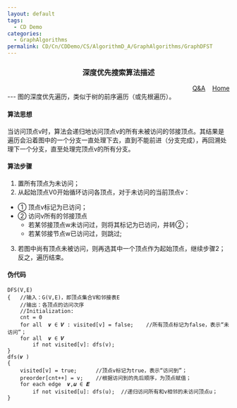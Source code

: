 ```yaml
---
layout: default
tags:
  - CD Demo
categories:
  - GraphAlgorithms
permalink: CD/Cn/CDDemo/CS/AlgorithmD_A/GraphAlgorithms/GraphDFST
---
```

### <center>深度优先搜索算法描述</center>
<div align="right">
	<a href="{{'/CD/Cn/CDDemo/CS/QandA.html'| relative_url }}" target="_blank">Q&amp;A</a>
    &nbsp;&nbsp;
	<a href="{{'/CD/Cn/' | relative_url }}" target="_blank">Home</a>	
</div>
---
图的深度优先遍历，类似于树的前序遍历（或先根遍历）。

#### 算法思想
当访问顶点v时，算法会递归地访问顶点v的所有未被访问的邻接顶点。其结果是遍历会沿着图中的一个分支一直处理下去，直到不能前进（分支完成），再回溯处理下一个分支，直至处理完顶点v的所有分支。

#### 算法步骤

1. 置所有顶点为未访问；
2. 从起始顶点V0开始循环访问各顶点，对于未访问的当前顶点v：
- ① 顶点v标记为已访问；
- ② 访问v所有的邻接顶点
  - 若某邻接顶点w未访问过，则将其标记为已访问，并转②；
  - 若某邻接节点w已访问过，则跳过;   
3. 若图中尚有顶点未被访问，则再选其中一个顶点作为起始顶点，继续步骤2；反之，遍历结束。

#### 伪代码
```
DFS(V,E)
{	//输入：G(V,E)，即顶点集合V和邻接表E
	//输出：各顶点的访问次序
	//Initialization:
	cnt = 0
	for all  𝒗 ∈ 𝑽 : visited[v] = false;	//所有顶点标记为false，表示“未访问”；	
	for all  𝒗 ∈ 𝑽
		if not visited[v]: dfs(v);	
}
dfs(𝒗 )
{	
	visited[v] = true;		//顶点v标记为true，表示“访问到”；
	preorder[cnt++] = v;	//根据访问到的先后顺序，为顶点赋值；			
	for each edge  𝒗,𝒖 ∈ 𝑬 
		if not visited[u]: dfs(u);	//递归访问所有和v相邻的未访问顶点u；
}
```